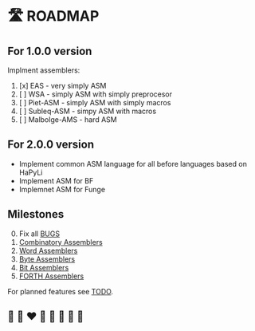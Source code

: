 # 🛣️ ROADMAP

## For 1.0.0 version

Implment assemblers:
1. [x] EAS - very simply ASM
2. [ ] WSA - simply ASM with simply preprocesor
3. [ ] Piet-ASM - simply ASM with simply macros
4. [ ] Subleq-ASM - simpy ASM with macros
5. [ ] Malbolge-AMS - hard ASM

## For 2.0.0 version
* Implement common ASM language for all before languages based on HaPyLi
* Implement ASM for BF
* Implemnet ASM for Funge

## Milestones

0. Fix all [BUGS](BUGS.md)
1. [Combinatory Assemblers](https://github.com/helvm/helpa/milestone/1)
2. [Word Assemblers](https://github.com/helvm/helpa/milestone/2)
3. [Byte Assemblers](https://github.com/helvm/helpa/milestone/3)
4. [Bit Assemblers](https://github.com/helvm/helpa/milestone/4)
5. [FORTH Assemblers](https://github.com/helvm/helpa/milestone/5)

For planned features see [TODO](../users/TODO.md).

## 🦄 🌈 ❤️ 💛 💚 💙 🤍 🖤
